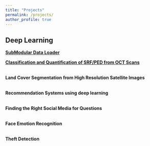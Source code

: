 ```yaml
---
title: "Projects"
permalink: /projects/
author_profile: true
---
```

## 

## Deep Learning

<b>[SubModular Data Loader](https://VamshiTeja.github.io/projects/SMDL) 

<b>[Classification and Quantification of SRF/PED from OCT Scans](https://VamshiTeja.github.io/projects/OCT)

<br>Land Cover Segmentation from High Resolution Satellite Images

<br>Recommendation Systems using deep learning

<br>Finding the Right Social Media for Questions

<br>Face Emotion Recognition

<br>Theft Detection</br>
